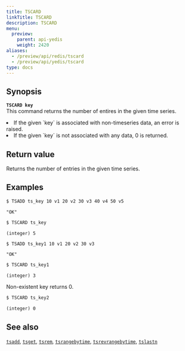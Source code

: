 ```yaml
---
title: TSCARD
linkTitle: TSCARD
description: TSCARD
menu:
  preview:
    parent: api-yedis
    weight: 2420
aliases:
  - /preview/api/redis/tscard
  - /preview/api/yedis/tscard
type: docs
---
```


## Synopsis

<b>`TSCARD key`</b><br>
This command returns the number of entires in the given time series.

<li>If the given `key` is associated with non-timeseries data, an error is raised.</li>
<li>If the given `key` is not associated with any data, 0 is returned.</li>

## Return value

Returns the number of entries in the given time series.

## Examples

```sh
$ TSADD ts_key 10 v1 20 v2 30 v3 40 v4 50 v5
```

```
"OK"
```

```sh
$ TSCARD ts_key
```

```
(integer) 5
```

```sh
$ TSADD ts_key1 10 v1 20 v2 30 v3
```

```
"OK"
```

```sh
$ TSCARD ts_key1
```

```
(integer) 3
```
Non-existent key returns 0.

```sh
$ TSCARD ts_key2
```

```
(integer) 0
```

## See also

[`tsadd`](../tsadd/), [`tsget`](../tsget/), [`tsrem`](../tsrem/),
[`tsrangebytime`](../tsrangebytime), [`tsrevrangebytime`](../tsrevrangebytime),
[`tslastn`](../tslastn)

